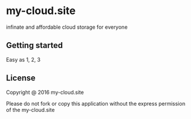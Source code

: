 # my-cloud.site
infinate and affordable cloud storage for everyone

## Getting started
Easy as 1, 2, 3

## License
Copyright @ 2016 my-cloud.site

Please do not fork or copy this application without the express permission of the my-cloud.site
